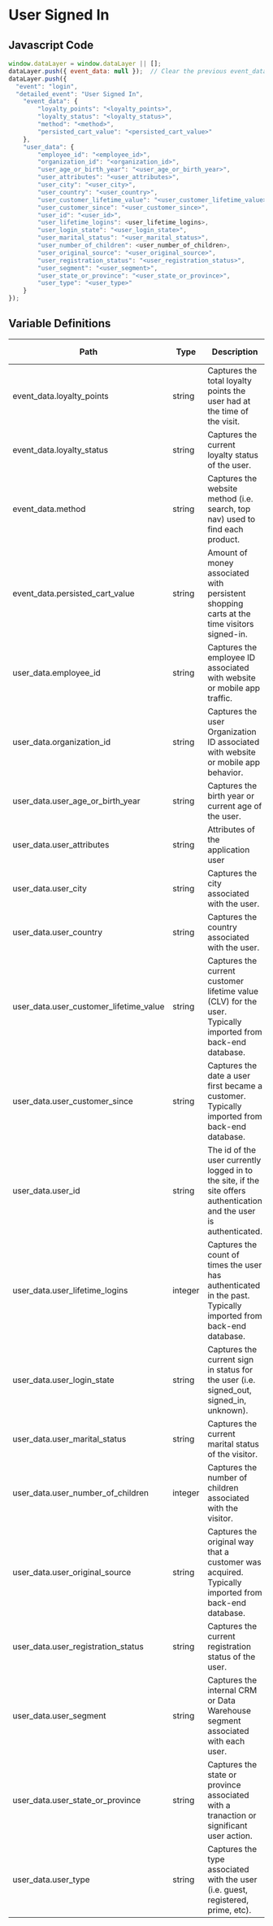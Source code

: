 # User Signed In

### 

## Javascript Code
```js
window.dataLayer = window.dataLayer || [];
dataLayer.push({ event_data: null });  // Clear the previous event_data object.
dataLayer.push({
  "event": "login",
  "detailed_event": "User Signed In",
    "event_data": {
        "loyalty_points": "<loyalty_points>",
        "loyalty_status": "<loyalty_status>",
        "method": "<method>",
        "persisted_cart_value": "<persisted_cart_value>"
    },
    "user_data": {
        "employee_id": "<employee_id>",
        "organization_id": "<organization_id>",
        "user_age_or_birth_year": "<user_age_or_birth_year>",
        "user_attributes": "<user_attributes>",
        "user_city": "<user_city>",
        "user_country": "<user_country>",
        "user_customer_lifetime_value": "<user_customer_lifetime_value>",
        "user_customer_since": "<user_customer_since>",
        "user_id": "<user_id>",
        "user_lifetime_logins": <user_lifetime_logins>,
        "user_login_state": "<user_login_state>",
        "user_marital_status": "<user_marital_status>",
        "user_number_of_children": <user_number_of_children>,
        "user_original_source": "<user_original_source>",
        "user_registration_status": "<user_registration_status>",
        "user_segment": "<user_segment>",
        "user_state_or_province": "<user_state_or_province>",
        "user_type": "<user_type>"
    }
});
```

## Variable Definitions

|Path|Type|Description|Example|Pattern|Min Length|Max Length|Minimum|Maximum|Multiple Of|
| --- | --- | --- | --- | --- | --- | --- | --- | --- | --- |
|event_data.loyalty_points|string|Captures the total loyalty points the user had at the time of the visit.|Gold, Bronze, Platinum, Diamond, Silver|||||||
|event_data.loyalty_status|string|Captures the current loyalty status of the user.|Gold, Bronze, Platinum, Diamond, Silver|||||||
|event_data.method|string|Captures the website method \(i.e. search, top nav\) used to find each product.|email, facebook, twitter|||||||
|event_data.persisted_cart_value|string|Amount of money associated with persistent shopping carts at the time visitors signed-in.|125.05, 432.21, 90.22, 12.05|^[0-9]*(\.[0-9]{1,2})?$||||||
|user_data.employee_id|string|Captures the employee ID associated with website or mobile app traffic.|Gold, Bronze, Platinum, Diamond, Silver|||||||
|user_data.organization_id|string|Captures the user Organization ID associated with website or mobile app behavior.|1234, G72345, Alaska|||||||
|user_data.user_age_or_birth_year|string|Captures the birth year or current age of the user.||||||||
|user_data.user_attributes|string|Attributes of the application user|homeStore\~234\|loyaltyTier\~gold\|memberSince\~2002|||||||
|user_data.user_city|string|Captures the city associated with the user.||||||||
|user_data.user_country|string|Captures the country associated with the user.|USA, Canada|||||||
|user_data.user_customer_lifetime_value|string|Captures the current customer lifetime value \(CLV\) for the user. Typically imported from back-end database.||||||||
|user_data.user_customer_since|string|Captures the date a user first became a customer. Typically imported from back-end database.||||||||
|user_data.user_id|string|The id of the user currently logged in to the site, if the site offers authentication and the user is authenticated.|123456, abc123|||||||
|user_data.user_lifetime_logins|integer|Captures the count of times the user has authenticated in the past. Typically imported from back-end database.||||||||
|user_data.user_login_state|string|Captures the current sign in status for the user \(i.e. signed\_out, signed\_in, unknown\).|logged in, logged out, guest|||||||
|user_data.user_marital_status|string|Captures the current marital status of the visitor.||||||||
|user_data.user_number_of_children|integer|Captures the number of children associated with the visitor.||||||||
|user_data.user_original_source|string|Captures the original way that a customer was acquired. Typically imported from back-end database.||||||||
|user_data.user_registration_status|string|Captures the current registration status of the user.|registered|||||||
|user_data.user_segment|string|Captures the internal CRM or Data Warehouse segment associated with each user.||||||||
|user_data.user_state_or_province|string|Captures the state or province associated with a tranaction or significant user action.||||||||
|user_data.user_type|string|Captures the type associated with the user \(i.e. guest, registered, prime, etc\).|employee, guest, agent, customer|||||||




